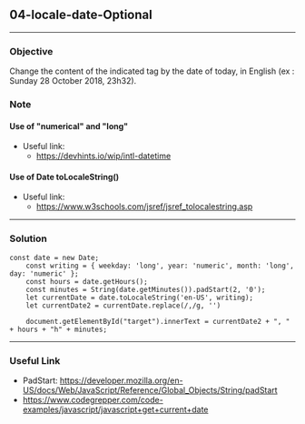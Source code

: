 ## 04-locale-date-Optional

---
### Objective
Change the content of the indicated tag by the date of today, in English (ex : Sunday 28 October 2018, 23h32).
### __Note__
#### Use of "numerical" and "long"
* Useful link:
  * https://devhints.io/wip/intl-datetime
#### Use of Date toLocaleString()
* Useful link:
  * https://www.w3schools.com/jsref/jsref_tolocalestring.asp

---
### Solution
````
const date = new Date;
    const writing = { weekday: 'long', year: 'numeric', month: 'long', day: 'numeric' };
    const hours = date.getHours();
    const minutes = String(date.getMinutes()).padStart(2, '0');
    let currentDate = date.toLocaleString('en-US', writing);
    let currentDate2 = currentDate.replace(/,/g, '')

    document.getElementById("target").innerText = currentDate2 + ", " + hours + "h" + minutes;
````
---
### Useful Link
* PadStart: https://developer.mozilla.org/en-US/docs/Web/JavaScript/Reference/Global_Objects/String/padStart
* https://www.codegrepper.com/code-examples/javascript/javascript+get+current+date